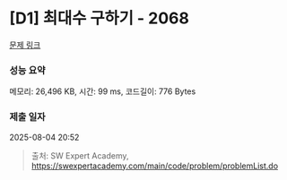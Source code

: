 # [D1] 최대수 구하기 - 2068 

[문제 링크](https://swexpertacademy.com/main/code/problem/problemDetail.do?contestProbId=AV5QQhbqA4QDFAUq) 

### 성능 요약

메모리: 26,496 KB, 시간: 99 ms, 코드길이: 776 Bytes

### 제출 일자

2025-08-04 20:52



> 출처: SW Expert Academy, https://swexpertacademy.com/main/code/problem/problemList.do